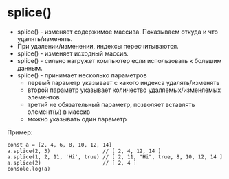# splice()
- splice() - изменяет содержимое массива. Показываем откуда и что удалять/изменять.
- При удалении/изменении, индексы пересчитываются.
- splice() - изменяет исходный массив.
- splice() - сильно нагружет компьютер если использовать к большим данным.
- splice() - принимает несколько параметров
    - первый параметр указывает с какого индекса удалять/изменять
    - второй параметр указывает количество удаляемых/изменяемых элементов
    - третий не обязательный параметр, позволяет вставлять элемент(ы) в массив
    - можно указывать один параметр

Пример:

    const a = [2, 4, 6, 8, 10, 12, 14]
    a.splice(2, 3)                 // [ 2, 4, 12, 14 ]
    a.splice(1, 2, 11, 'Hi', true) // [ 2, 11, "Hi", true, 8, 10, 12, 14 ]
    a.splice(2)                    // [ 2, 4 ]
    console.log(a)
